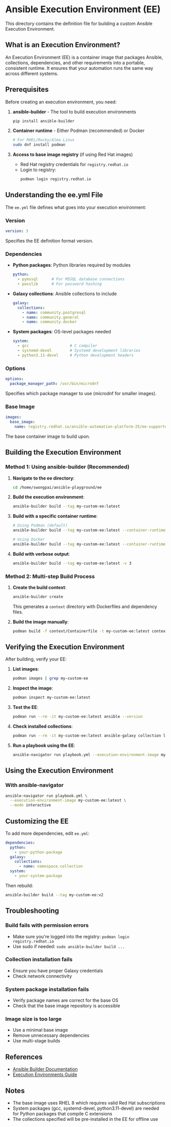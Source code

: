 # Ansible Execution Environment (EE)

This directory contains the definition file for building a custom Ansible Execution Environment.

## What is an Execution Environment?

An Execution Environment (EE) is a container image that packages Ansible, collections, dependencies, and other requirements into a portable, consistent runtime. It ensures that your automation runs the same way across different systems.

## Prerequisites

Before creating an execution environment, you need:

1. **ansible-builder** - The tool to build execution environments
   ```bash
   pip install ansible-builder
   ```

2. **Container runtime** - Either Podman (recommended) or Docker
   ```bash
   # For RHEL/Rocky/Alma Linux
   sudo dnf install podman
   ```

3. **Access to base image registry** (if using Red Hat images)
   - Red Hat registry credentials for `registry.redhat.io`
   - Login to registry:
     ```bash
     podman login registry.redhat.io
     ```

## Understanding the ee.yml File

The `ee.yml` file defines what goes into your execution environment:

### Version
```yaml
version: 3
```
Specifies the EE definition format version.

### Dependencies

- **Python packages**: Python libraries required by modules
  ```yaml
  python:
    - pymssql      # For MSSQL database connections
    - passlib      # For password hashing
  ```

- **Galaxy collections**: Ansible collections to include
  ```yaml
  galaxy:
    collections:
      - name: community.postgresql
      - name: community.general
      - name: community.docker
  ```

- **System packages**: OS-level packages needed
  ```yaml
  system:
    - gcc                  # C compiler
    - systemd-devel        # Systemd development libraries
    - python3.11-devel     # Python development headers
  ```

### Options
```yaml
options:
  package_manager_path: /usr/bin/microdnf
```
Specifies which package manager to use (microdnf for smaller images).

### Base Image
```yaml
images:
  base_image:
    name: registry.redhat.io/ansible-automation-platform-25/ee-supported-rhel8:latest
```
The base container image to build upon.

## Building the Execution Environment

### Method 1: Using ansible-builder (Recommended)

1. **Navigate to the ee directory**:
   ```bash
   cd /home/swongpai/ansible-playground/ee
   ```

2. **Build the execution environment**:
   ```bash
   ansible-builder build --tag my-custom-ee:latest
   ```

3. **Build with a specific container runtime**:
   ```bash
   # Using Podman (default)
   ansible-builder build --tag my-custom-ee:latest --container-runtime podman
   
   # Using Docker
   ansible-builder build --tag my-custom-ee:latest --container-runtime docker
   ```

4. **Build with verbose output**:
   ```bash
   ansible-builder build --tag my-custom-ee:latest -v 3
   ```

### Method 2: Multi-step Build Process

1. **Create the build context**:
   ```bash
   ansible-builder create
   ```
   This generates a `context` directory with Dockerfiles and dependency files.

2. **Build the image manually**:
   ```bash
   podman build -f context/Containerfile -t my-custom-ee:latest context
   ```

## Verifying the Execution Environment

After building, verify your EE:

1. **List images**:
   ```bash
   podman images | grep my-custom-ee
   ```

2. **Inspect the image**:
   ```bash
   podman inspect my-custom-ee:latest
   ```

3. **Test the EE**:
   ```bash
   podman run --rm -it my-custom-ee:latest ansible --version
   ```

4. **Check installed collections**:
   ```bash
   podman run --rm -it my-custom-ee:latest ansible-galaxy collection list
   ```

5. **Run a playbook using the EE**:
   ```bash
   ansible-navigator run playbook.yml --execution-environment-image my-custom-ee:latest
   ```

## Using the Execution Environment

### With ansible-navigator

```bash
ansible-navigator run playbook.yml \
  --execution-environment-image my-custom-ee:latest \
  --mode interactive
```

## Customizing the EE

To add more dependencies, edit `ee.yml`:

```yaml
dependencies:
  python:
    - your-python-package
  galaxy:
    collections:
      - name: namespace.collection
  system:
    - your-system-package
```

Then rebuild:
```bash
ansible-builder build --tag my-custom-ee:v2
```

## Troubleshooting

### Build fails with permission errors
- Make sure you're logged into the registry: `podman login registry.redhat.io`
- Use sudo if needed: `sudo ansible-builder build ...`

### Collection installation fails
- Ensure you have proper Galaxy credentials
- Check network connectivity

### System package installation fails
- Verify package names are correct for the base OS
- Check that the base image repository is accessible

### Image size is too large
- Use a minimal base image
- Remove unnecessary dependencies
- Use multi-stage builds

## References

- [Ansible Builder Documentation](https://ansible-builder.readthedocs.io/)
- [Execution Environments Guide](https://docs.ansible.com/ansible/latest/getting_started_ee/index.html)

## Notes

- The base image uses RHEL 8 which requires valid Red Hat subscriptions
- System packages (gcc, systemd-devel, python3.11-devel) are needed for Python packages that compile C extensions
- The collections specified will be pre-installed in the EE for offline use

